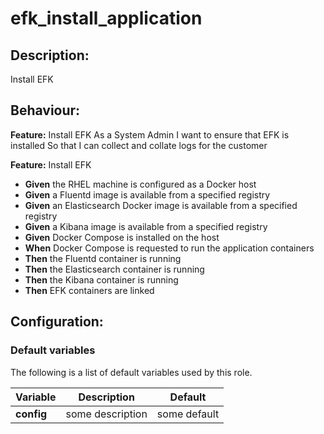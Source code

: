 # efk_install_application

## Description:

Install EFK

## Behaviour:

**Feature:** Install EFK
As a System Admin 
I want to ensure that EFK is installed
So that I can collect and collate logs for the customer

**Feature:** Install EFK
- **Given** the RHEL machine is configured as a Docker host
- **Given** a Fluentd image is available from a specified registry
- **Given** an Elasticsearch Docker image is available from a specified registry
- **Given** a Kibana image is available from a specified registry
- **Given** Docker Compose is installed on the host
- **When** Docker Compose is requested to run the application containers
- **Then** the Fluentd container is running
- **Then** the Elasticsearch container is running
- **Then** the Kibana container is running
- **Then** EFK containers are linked

## Configuration:

### Default variables

The following is a list of default variables used by this role.

| Variable  | Description  | Default  |
|---|---|---|
| **config** | some description | some default |


